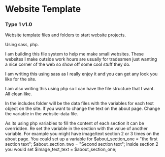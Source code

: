 # Website Template
### Type 1 v1.0

Website template files and folders to start website projects.

Using sass, php.


I am building this file system to help me make small websites. These websites I make outside work hours are usually for tradesmen just wanting a nice corner of the web so show off some cool stuff they do.

I am writing this using sass as I really enjoy it and you can get any look you like for the site.

I am also writing this using php so I can have the file structure that I want. All clean like.

In the includes folder will be the data files with the variables for each text object on the site. If you want to change the text on the about page. Change the variable in the website-data file.

As its using php variables to fill the content of each section it can be overridden. Re set the variable in the section with the value of another variable. For example you might have image/text section 2 or 3 times on the about page. You could set up a variable for $about_section_one = "the first section text"; $about_section_two = "Second section text"; Inside section 2 you would set $image_text_text = $about_section_one;
